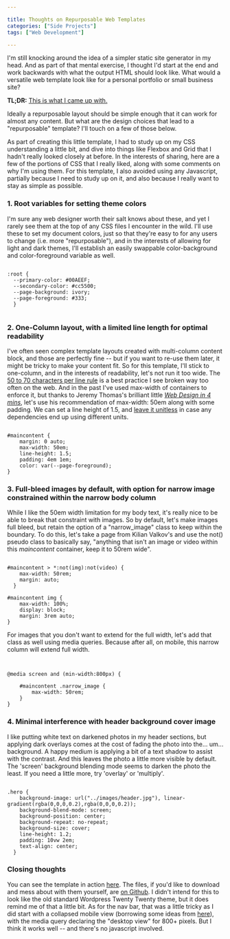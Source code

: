 ```yaml
---

title: Thoughts on Repurposable Web Templates
categories: ["Side Projects"]
tags: ["Web Development"]

---
```




I'm still knocking around the idea of a simpler static site generator in my head. And as part of that mental exercise, I thought I'd start at the end and work backwards with what the output HTML should look like. What would a versatile web template look like for a personal portfolio or small business site? 

**TL;DR:** [This is what I came up with.](https://1rick.github.io/mejiro-theme/)


Ideally a repurposable layout should be simple enough that it can work for almost any content. But what are the design choices that lead to a "repurposable" template? I'll touch on a few of those below.

As part of creating this little template, I had to study up on my CSS understanding a little bit, and dive into things like Flexbox and Grid that I hadn't really looked closely at before. In the interests of sharing, here are a few of the portions of CSS that I really liked, along with some comments on why I'm using them. For this template, I also avoided using any Javascript, partially because I need to study up on it, and also because I really want to stay as simple as possible. 

### 1. Root variables for setting theme colors

I'm sure any web designer worth their salt knows about these, and yet I rarely see them at the top of any CSS files I encounter in the wild. I'll use these to set my document colors, just so that they're easy to for any users to change (i.e. more "repurposable"), and in the interests of allowing for light and dark themes, I'll establish an easily swappable color-background and color-foreground variable as well. 




<pre><code>
:root {
  --primary-color: #00AEEF;
  --secondary-color: #cc5500;
  --page-background: ivory;
  --page-foreground: #333;
  }

</code></pre>


### 2. One-Column layout, with a limited line length for optimal readability

I've often seen complex template layouts created with multi-column content block, and those are perfectly fine -- but if you want to re-use them later, it might be tricky to make your content fit. So for this template, I'll stick to one-column, and in the interests of readability, let's not run it too wide. The [50 to 70 characters per line rule](https://baymard.com/blog/line-length-readability) is a best practice I see broken way too often on the web. And in the past I've used max-width of containers to enforce it, but thanks to Jeremy Thomas's brilliant little *[Web Design in 4 mins](https://jgthms.com/web-design-in-4-minutes/)*, let's use his recommendation of max-width: 50em along with some padding. We can set a line height of 1.5, and [leave it unitless](https://allthingssmitty.com/2016/12/26/add-line-height-to-body-copy/) in case any dependencies end up using different units. 

<pre><code>
#maincontent {
    margin: 0 auto;
    max-width: 50em;
    line-height: 1.5;
    padding: 4em 1em;
    color: var(--page-foreground);
}
</code></pre>



### 3. Full-bleed images by default, with option for narrow image constrained within the narrow body column

While I like the 50em width limitation for my body text, it's really nice to be able to break that constraint with images. So by default, let's make images full bleed, but retain the option of a "narrow_image" class to keep within the boundary. To do this, let's take a page from Kilian Valkov's and use the not() pseudo class to basically say, "anything that isn't an image or video within this *maincontent* container, keep it to 50rem wide". 


<pre><code>
#maincontent > *:not(img):not(video) { 
    max-width: 50rem;
    margin: auto;
  }

#maincontent img {
    max-width: 100%;
    display: block;
    margin: 3rem auto;
}
</code></pre>

For images that you don't want to extend for the full width, let's add that class as well using media queries. Because after all, on mobile, this narrow column will extend full width.

<pre><code>

@media screen and (min-width:800px) {

    #maincontent .narrow_image {
        max-width: 50rem;
    }
}
</code></pre>





### 4. Minimal interference with header background cover image

I like putting white text on darkened photos in my header sections, but applying dark overlays comes at the cost of fading the photo into the... um... background. A happy medium is applying a bit of a text shadow to assist with the contrast. And this leaves the photo a little more visible by default. The 'screen' background blending mode seems to darken the photo the least. If you need a little more, try 'overlay' or 'multiply'. 


<pre><code>
.hero {
    background-image: url("../images/header.jpg"), linear-gradient(rgba(0,0,0,0.2),rgba(0,0,0,0.2));
    background-blend-mode: screen;
    background-position: center;
    background-repeat: no-repeat;
    background-size: cover;
    line-height: 1.2;
    padding: 10vw 2em;
    text-align: center;
  }
</code></pre>




### Closing thoughts

You can see the template in action [here](https://1rick.github.io/mejiro-theme/). The files, if you'd like to download and mess about with them yourself, are [on Github](https://github.com/1rick/mejiro-theme/tree/gh-pages). I didn't intend for this to look like the old standard Wordpress Twenty Twenty theme, but it does remind me of that a little bit. As for the nav bar, that was a little tricky as I did start with a collapsed mobile view (borrowing some ideas from [here](https://www.youtube.com/watch?v=y4N-UeK0cJw)), with the media query declaring the "desktop view" for 800+ pixels. But I think it works well -- and there's no javascript involved. 



